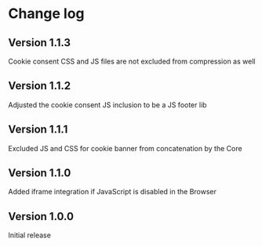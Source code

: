 # Change log

## Version 1.1.3

Cookie consent CSS and JS files are not excluded from compression as well

## Version 1.1.2

Adjusted the cookie consent JS inclusion to be a JS footer lib

## Version 1.1.1

Excluded JS and CSS for cookie banner from concatenation by the Core

## Version 1.1.0

Added iframe integration if JavaScript is disabled in the Browser

## Version 1.0.0

Initial release
